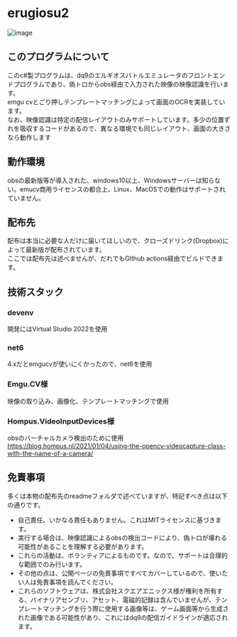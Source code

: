 # erugiosu2

![image](https://github.com/user-attachments/assets/ce1f0ac6-930f-43d2-92c3-97c19ec01af3)


## このプログラムについて  
このc#製プログラムは、dq9のエルギオスバトルエミュレータのフロントエンドプログラムであり、偽トロからobs経由で入力された映像の映像認識を行います。   
emgu cvとごり押しテンプレートマッチングによって画面のOCRを実装しています。  
なお、映像認識は特定の配信レイアウトのみサポートしています。多少の位置ずれを吸収するコードがあるので、異なる環境でも同じレイアウト、画面の大きさなら動作します

## 動作環境
obsの最新版等が導入された、windows10以上、Windowsサーバーは知らない。emucv商用ライセンスの都合上、Linux、MacOSでの動作はサポートされていません。  

## 配布先
配布は本当に必要な人だけに届いてほしいので、クローズドリンク(Dropbox)によって最新版が配布されています。  
ここでは配布先は述べませんが、だれでもGIthub actions経由でビルドできます。  

## 技術スタック

### devenv
開発にはVirtual Studio 2022を使用

### net6
4.xだとemgucvが使いにくかったので、net6を使用

### Emgu.CV様  
映像の取り込み、画像化、テンプレートマッチングで使用  

### Hompus.VideoInputDevices様
obsのバーチャルカメラ検出のために使用  
https://blog.hompus.nl/2021/01/04/using-the-opencv-videocapture-class-with-the-name-of-a-camera/  

## 免責事項
多くは本物の配布先のreadmeフォルダで述べていますが、特記すべき点は以下の通りです。
- 自己責任、いかなる責任もありません。これはMITライセンスに基づきます。
- 実行する場合は、映像認識によるobsの検出コードにより、偽トロが壊れる可能性があることを理解する必要があります。
- これらの活動は、ボランティアによるものです。なので、サポートは合理的な範囲でのみ行います。
- その他の点は、公開ページの免責事項ですべてカバーしているので、使いたい人は免責事項を読んでください。
- これらのソフトウェアは、株式会社スクエアエニックス様が権利を所有する、バイナリアセンブリ、アセット、電磁的記録は含んでいませんが、テンプレートマッチングを行う際に使用する画像等は、ゲーム画面等から生成された画像である可能性があり、これにはdq9の配信ガイドラインが適応されます。
